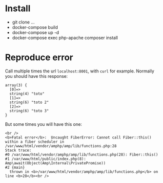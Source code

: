 # Install

- git clone ...
- docker-compose build
- docker-compose up -d
- docker-compose exec php-apache composer install

# Reproduce error

Call multiple times the url `localhost:8001`, with `curl` for example.
Normally you should have this response:
```
array(3) {
  [0]=>
  string(4) "toto"
  [1]=>
  string(6) "toto 2"
  [2]=>
  string(6) "toto 3"
}
```

But some times you will have this one:
```
<br />
<b>Fatal error</b>:  Uncaught FiberError: Cannot call Fiber::this() within a fiber scheduler in /var/www/html/vendor/amphp/amp/lib/functions.php:28
Stack trace:
#0 /var/www/html/vendor/amphp/amp/lib/functions.php(28): Fiber::this()
#1 /var/www/html/public/index.php(8): Amp\await(Object(Amp\Internal\PrivatePromise))
#2 {main}
  thrown in <b>/var/www/html/vendor/amphp/amp/lib/functions.php</b> on line <b>28</b><br />
```
